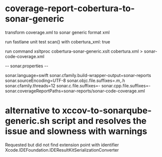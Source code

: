 # coverage-report-cobertura-to-sonar-generic
transform coverage.xml to sonar generic format xml


run fastlane unit test scan() with  cobertura_xml: true

run command
	xsltproc cobertura-sonar-generic.xslt cobertura.xml > sonar-code-coverage.xml

-- sonar.properties --

sonar.language=swift
sonar.cfamily.build-wrapper-output=sonar-reports
sonar.sourceEncoding=UTF-8
sonar.objc.file.suffixes=.m,.h
sonar.cfamily.threads=12
sonar.c.file.suffixes=-
sonar.cpp.file.suffixes=-
sonar.coverageReportPaths=sonar-reports/sonar-code-coverage.xml


# alternative to xccov-to-sonarqube-generic.sh script and resolves the issue and slowness with warnings

Requested but did not find extension point with identifier Xcode.IDEFoundation.IDEResultKitSerializationConverter